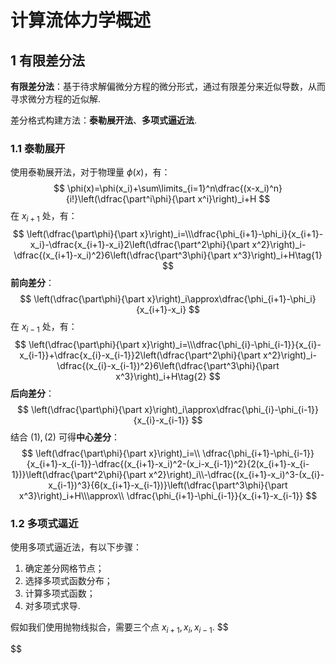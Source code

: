 # 计算流体力学概述

## 1 有限差分法

**有限差分法**：基于待求解偏微分方程的微分形式，通过有限差分来近似导数，从而寻求微分方程的近似解.

差分格式构建方法：**泰勒展开法**、**多项式逼近法**.

### 1.1 泰勒展开

使用泰勒展开法，对于物理量 $\phi(x)$，有：
$$
\phi(x)=\phi(x_i)+\sum\limits_{i=1}^n\dfrac{(x-x_i)^n}{i!}\left(\dfrac{\part^i\phi}{\part x^i}\right)_i+H
$$
在 $x_{i+1}$ 处，有：
$$
\left(\dfrac{\part\phi}{\part x}\right)_i=\\\dfrac{\phi_{i+1}-\phi_i}{x_{i+1}-x_i}-\dfrac{x_{i+1}-x_i}2\left(\dfrac{\part^2\phi}{\part x^2}\right)_i-\dfrac{(x_{i+1}-x_i)^2}6\left(\dfrac{\part^3\phi}{\part x^3}\right)_i+H\tag{1}
$$
**前向差分**：
$$
\left(\dfrac{\part\phi}{\part x}\right)_i\approx\dfrac{\phi_{i+1}-\phi_i}{x_{i+1}-x_i}
$$
在 $x_{i-1}$ 处，有：
$$
\left(\dfrac{\part\phi}{\part x}\right)_i=\\\dfrac{\phi_{i}-\phi_{i-1}}{x_{i}-x_{i-1}}+\dfrac{x_{i}-x_{i-1}}2\left(\dfrac{\part^2\phi}{\part x^2}\right)_i-\dfrac{(x_{i}-x_{i-1})^2}6\left(\dfrac{\part^3\phi}{\part x^3}\right)_i+H\tag{2}
$$
**后向差分**：
$$
\left(\dfrac{\part\phi}{\part x}\right)_i\approx\dfrac{\phi_{i}-\phi_{i-1}}{x_{i}-x_{i-1}}
$$
结合 $(1),(2)$ 可得**中心差分**：
$$
\left(\dfrac{\part\phi}{\part x}\right)_i=\\
\dfrac{\phi_{i+1}-\phi_{i-1}}{x_{i+1}-x_{i-1}}-\dfrac{(x_{i+1}-x_i)^2-(x_i-x_{i-1})^2}{2(x_{i+1}-x_{i-1})}\left(\dfrac{\part^2\phi}{\part x^2}\right)_i\\-\dfrac{(x_{i+1}-x_i)^3-(x_{i}-x_{i-1})^3}{6(x_{i+1}-x_{i-1})}\left(\dfrac{\part^3\phi}{\part x^3}\right)_i+H\\\approx\\
\dfrac{\phi_{i+1}-\phi_{i-1}}{x_{i+1}-x_{i-1}}
$$

### 1.2 多项式逼近

使用多项式逼近法，有以下步骤：

1. 确定差分网格节点；
2. 选择多项式函数分布；
3. 计算多项式函数；
4. 对多项式求导.

假如我们使用抛物线拟合，需要三个点 $x_{i+1},x_i,x_{i-1}$.
$$

$$
